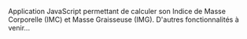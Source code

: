Application JavaScript permettant de calculer son Indice de Masse Corporelle (IMC) et Masse Graisseuse (IMG).
D'autres fonctionnalités à venir...
